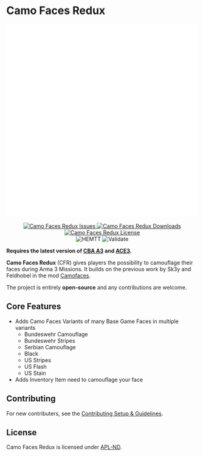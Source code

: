 # Camo Faces Redux

![Camo Faces Redux Logo](https://github.com/Andx667/CamoFacesRedux/blob/main/logo_cfr.png)

<p align="center">
    <a href="https://github.com/Andx667/CamoFacesRedux/issues">
        <img src="https://img.shields.io/github/issues-raw/Andx667/CamoFacesRedux.svg?style=flat-square&label=Issues" alt="Camo Faces Redux Issues">
    </a>
    <a href="https://steamcommunity.com/sharedfiles/filedetails/?id=MOD_ID">
        <img src="https://img.shields.io/steam/downloads/MOD_ID.svg?style=flat-square&label=Downloads" alt="Camo Faces Redux Downloads">
    </a>
    <a href="https://github.com/Andx667/CamoFacesRedux/blob/main/LICENSE">
        <img src="https://img.shields.io/badge/License-APL ND-red?style=flat-square" alt="Camo Faces Redux License">
    </a>
    <br>
    <img src="https://img.shields.io/github/actions/workflow/status/Andx667/CamoFacesRedux/hemtt.yml?style=flat-square&label=HEMTT" alt="HEMTT">
    <img src="https://img.shields.io/github/actions/workflow/status/Andx667/CamoFacesRedux/arma.yml?style=flat-square&label=Validate" alt="Validate">
</p>

__Requires the latest version of [CBA A3](https://github.com/CBATeam/CBA_A3/releases/latest) and [ACE3](https://github.com/acemod/ACE3).__

__Camo Faces Redux__ (CFR) gives players the possibility to camouflage their faces during Arma 3 Missions. It builds on the previous work by Sk3y and Feldhobel in the mod [Camofaces](https://steamcommunity.com/sharedfiles/filedetails/?id=346665985&searchtext=camo+faces).

The project is entirely __open-source__ and any contributions are welcome.

## Core Features

- Adds Camo Faces Variants of many Base Game Faces in multiple variants
  - Bundeswehr Camouflage
  - Bundeswehr Stripes
  - Serbian Camouflage
  - Black
  - US Stripes
  - US Flash
  - US Stain
- Adds Inventory Item need to camouflage your face

## Contributing

For new contributers, see the [Contributing Setup & Guidelines](./.github/CONTRIBUTING.md).

## License

Camo Faces Redux is licensed under [APL-ND](./LICENSE.md).
